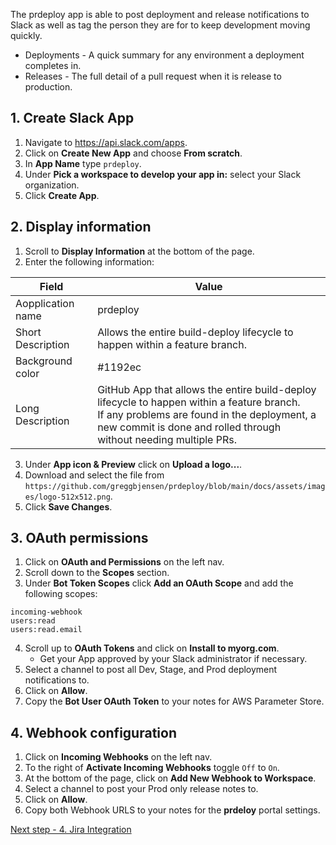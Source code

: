 The prdeploy app is able to post deployment and release notifications to Slack as well as tag the person they are for to keep development moving quickly.

- Deployments - A quick summary for any environment a deployment completes in.
- Releases - The full detail of a pull request when it is release to production.

## 1. Create Slack App

1. Navigate to https://api.slack.com/apps.
2. Click on **Create New App** and choose **From scratch**.
3. In **App Name** type `prdeploy`.
4. Under **Pick a workspace to develop your app in:** select your Slack organization.
5. Click **Create App**.

## 2. Display information

1. Scroll to **Display Information** at the bottom of the page.
2. Enter the following information:

| Field             | Value                                                                                                                                                                                                                 |
| ----------------- | --------------------------------------------------------------------------------------------------------------------------------------------------------------------------------------------------------------------- |
| Aopplication name | prdeploy                                                                                                                                                                                                              |
| Short Description | Allows the entire build-deploy lifecycle to happen within a feature branch.                                                                                                                                           |
| Background color  | #1192ec                                                                                                                                                                                                               |
| Long Description  | GitHub App that allows the entire build-deploy lifecycle to happen within a feature branch.<br>If any problems are found in the deployment, a new commit is done and rolled through <br>without needing multiple PRs. |

3. Under **App icon & Preview** click on **Upload a logo...**.
4. Download and select the file from `https://github.com/greggbjensen/prdeploy/blob/main/docs/assets/images/logo-512x512.png`.
5. Click **Save Changes**.

## 3. OAuth permissions

1. Click on **OAuth and Permissions** on the left nav.
2. Scroll down to the **Scopes** section.
3. Under **Bot Token Scopes** click **Add an OAuth Scope** and add the following scopes:

```
incoming-webhook
users:read
users:read.email
```

4. Scroll up to **OAuth Tokens** and click on **Install to myorg.com**.
    * Get your App approved by your Slack administrator if necessary.
5. Select a channel to post all Dev, Stage, and Prod deployment notifications to.
6. Click on **Allow**.
7. Copy the **Bot User OAuth Token** to your notes for AWS Parameter Store.

## 4. Webhook configuration

1. Click on **Incoming Webhooks** on the left nav.
2. To the right of **Activate Incoming Webhooks** toggle `Off` to `On`.
3. At the bottom of the page, click on **Add New Webhook to Workspace**.
4. Select a channel to post your Prod only release notes to.
5. Click on **Allow**.
6. Copy both Webhook URLS to your notes for the **prdeloy** portal settings.

[Next step - 4. Jira Integration](./4-jira-integration.md)
